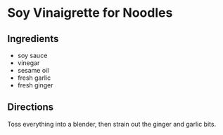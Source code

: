 # Soy Vinaigrette for Noodles

## Ingredients
* soy sauce
* vinegar
* sesame oil
* fresh garlic
* fresh ginger

## Directions
Toss everything into a blender, then strain out the ginger and garlic bits.
